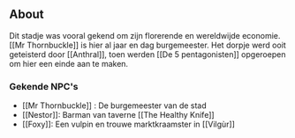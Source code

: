 ## About
Dit stadje was vooral gekend om zijn florerende en wereldwijde economie.
[[Mr Thornbuckle]] is hier al jaar en dag burgemeester. 
Het dorpje werd ooit geteisterd door [[Anthral]], toen werden [[De 5 pentagonisten]]  opgeroepen om hier een einde aan te maken.

### Gekende NPC's
- [[Mr Thornbuckle]] : De burgemeester van de stad
- [[Nestor]]: Barman van taverne [[The Healthy Knife]]
- [[Foxy]]: Een vulpin en trouwe marktkraamster in [[Vilgùr]]
